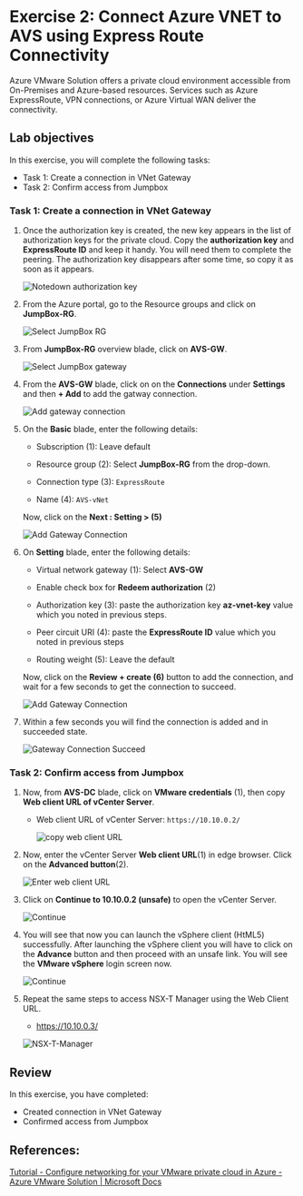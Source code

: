 # Exercise 2: Connect Azure VNET to AVS using Express Route Connectivity 

Azure VMware Solution offers a private cloud environment accessible from On-Premises and Azure-based resources. Services such as Azure ExpressRoute, VPN connections, or Azure Virtual WAN deliver the connectivity.

## Lab objectives

In this exercise, you will complete the following tasks:

+ Task 1: Create a connection in VNet Gateway
+ Task 2: Confirm access from Jumpbox

### Task 1: Create a connection in VNet Gateway

1. Once the authorization key is created, the new key appears in the list of authorization keys for the private cloud. Copy the **authorization key** and **ExpressRoute ID** and keep it handy. You will need them to complete the peering. The authorization key disappears after some time, so copy it as soon as it appears.

   ![Notedown authorization key](../Images/copy-id-and-key.jpg)

2. From the Azure portal, go to the Resource groups and click on **JumpBox-RG**.

   ![Select JumpBox RG](../Images/select-jumpbox-rg.jpg)

3. From **JumpBox-RG** overview blade, click on **AVS-GW**.

   ![Select JumpBox gateway](../Images/M1-T1-E2-O1.png)

4. From the **AVS-GW** blade, click on on the **Connections** under **Settings** and then **+ Add** to add the gatway connection.
    
   ![Add gateway connection](../Images/img.png)
   
5. On the **Basic** blade, enter the following details:

   * Subscription (1): Leave default

   * Resource group (2): Select **JumpBox-RG** from the drop-down.

   * Connection type (3): `ExpressRoute`

   * Name (4): `AVS-vNet`

   Now, click on the **Next : Setting > (5)**

   ![Add Gateway Connection](../Images/M1-T1-S5-1.png)

6. On **Setting** blade, enter the following details:
     
     * Virtual network gateway (1): Select **AVS-GW**

     * Enable check box for **Redeem authorization** (2)

     * Authorization key (3): paste the authorization key **az-vnet-key** value which you noted in previous steps. 
     * Peer circuit URI (4): paste the **ExpressRoute ID** value which you noted in previous steps
     * Routing weight (5): Leave the default

    Now, click on the **Review + create (6)** button to add the connection, and wait for a few seconds to get the connection to succeed.
    
   ![Add Gateway Connection](../Images/M1-T1-S5.png)
    
6. Within a few seconds you will find the connection is added and in succeeded state.

      ![Gateway Connection Succeed](../Images/AVS-GW.png)

### Task 2: Confirm access from Jumpbox

1. Now, from **AVS-DC** blade, click on **VMware credentials** (1), then copy **Web client URL of vCenter Server**.

    * Web client URL of vCenter Server: `https://10.10.0.2/`

      ![copy web client URL](../Images/vCenterWebClientURLcopy.jpg)

2. Now, enter the vCenter Server **Web client URL**(1) in edge browser. Click on the **Advanced button**(2).

   ![Enter web client URL](../Images/enter-vcenter-url.jpg)

3. Click on **Continue to 10.10.0.2 (unsafe)** to open the vCenter Server. 

   ![Continue](../Images/continue-unsafe-vcenter-url.jpg)
   
4. You will see that now you can launch the vSphere client (HtML5) successfully. After launching the vSphere client you will have to click on the **Advance** button and then proceed with an unsafe link. You will see the **VMware vSphere** login screen now.

   ![Continue](../Images/vmware-vsphere-login-page.jpg)
   
5. Repeat the same steps to access NSX-T Manager using the Web Client URL.
    * https://10.10.0.3/

     ![NSX-T-Manager](../Images/NSX-T-Manager.jpg)  
   

## Review
In this exercise, you have completed:
- Created connection in VNet Gateway
- Confirmed access from Jumpbox
 

## References:
[Tutorial - Configure networking for your VMware private cloud in Azure - Azure VMware Solution | Microsoft Docs](https://docs.microsoft.com/en-us/azure/azure-vmware/tutorial-configure-networking#connect-expressroute-to-the-virtual-network-gateway)
 